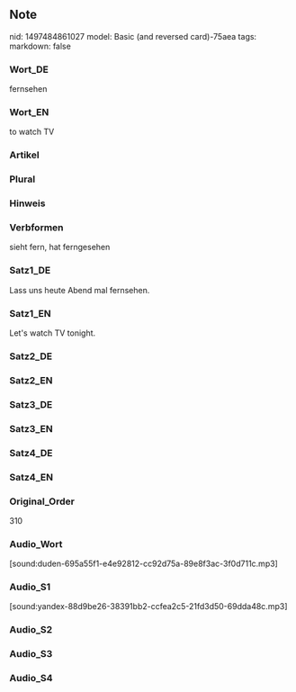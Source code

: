 ## Note
nid: 1497484861027
model: Basic (and reversed card)-75aea
tags: 
markdown: false

### Wort_DE
fernsehen

### Wort_EN
to watch TV

### Artikel


### Plural


### Hinweis


### Verbformen
sieht fern, hat ferngesehen

### Satz1_DE
Lass uns heute Abend mal fernsehen.

### Satz1_EN
Let's watch TV tonight.

### Satz2_DE


### Satz2_EN


### Satz3_DE


### Satz3_EN


### Satz4_DE


### Satz4_EN


### Original_Order
310

### Audio_Wort
[sound:duden-695a55f1-e4e92812-cc92d75a-89e8f3ac-3f0d711c.mp3]

### Audio_S1
[sound:yandex-88d9be26-38391bb2-ccfea2c5-21fd3d50-69dda48c.mp3]

### Audio_S2


### Audio_S3


### Audio_S4

